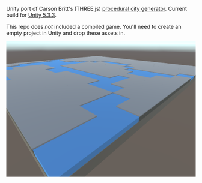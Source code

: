 Unity port of Carson Britt's (THREE.js) [procedural city generator](http://codepen.io/pieceoftoast/pen/ojVWdR). Current build for [Unity 5.3.3](https://unity3d.com/unity/whats-new/unity-5.3.3).

This repo does *not* included a compiled game. You'll need to create an empty project in Unity and drop these assets in.

![Screenshot](/Screenshots/2016-11-09.png?raw=true "Screenshot of Ground Generation")